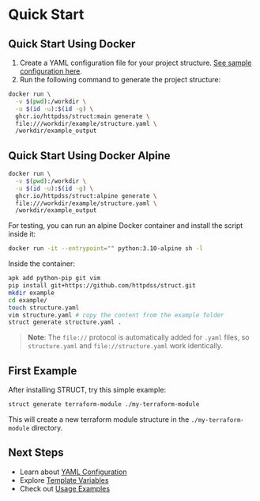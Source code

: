 # Quick Start

## Quick Start Using Docker

1. Create a YAML configuration file for your project structure. [See sample configuration here](https://github.com/httpdss/struct/blob/main/example/structure.yaml).
2. Run the following command to generate the project structure:

```sh
docker run \
  -v $(pwd):/workdir \
  -u $(id -u):$(id -g) \
  ghcr.io/httpdss/struct:main generate \
  file:///workdir/example/structure.yaml \
  /workdir/example_output
```

## Quick Start Using Docker Alpine

```sh
docker run \
  -v $(pwd):/workdir \
  -u $(id -u):$(id -g) \
  ghcr.io/httpdss/struct:alpine generate \
  file:///workdir/example/structure.yaml \
  /workdir/example_output
```

For testing, you can run an alpine Docker container and install the script inside it:

```sh
docker run -it --entrypoint="" python:3.10-alpine sh -l
```

Inside the container:

```sh
apk add python-pip git vim
pip install git+https://github.com/httpdss/struct.git
mkdir example
cd example/
touch structure.yaml
vim structure.yaml # copy the content from the example folder
struct generate structure.yaml .
```

> **Note**: The `file://` protocol is automatically added for `.yaml` files, so `structure.yaml` and `file://structure.yaml` work identically.

## First Example

After installing STRUCT, try this simple example:

```sh
struct generate terraform-module ./my-terraform-module
```

This will create a new terraform module structure in the `./my-terraform-module` directory.

## Next Steps

- Learn about [YAML Configuration](configuration.md)
- Explore [Template Variables](template-variables.md)
- Check out [Usage Examples](usage.md)
